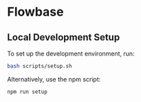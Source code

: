 # Flowbase

## Local Development Setup

To set up the development environment, run:

```bash
bash scripts/setup.sh
```

Alternatively, use the npm script:

```bash
npm run setup
``` 